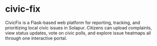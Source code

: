 # civic-fix
CivicFix is a Flask-based web platform for reporting, tracking, and prioritizing local civic issues in Solapur. Citizens can upload complaints, view status updates, vote on civic polls, and explore issue heatmaps all through one interactive portal.
